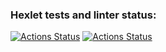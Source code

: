 ### Hexlet tests and linter status:
[![Actions Status](https://github.com/elisad5791/php-project-48/workflows/hexlet-check/badge.svg)](https://github.com/elisad5791/php-project-48/actions)
[![Actions Status](https://github.com/elisad5791/php-project-48/actions/workflows/ci.yml/badge.svg)](https://github.com/elisad5791/php-project-48/actions/workflows/ci.yml)